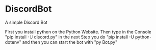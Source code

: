 # DiscordBot
A simple Discord Bot

First you install python on the Python Website.
Then type in the Console  "pip install -U discord.py"
in the next Step you do "pip install -U python-dotenv"
and then you can start the bot with "py Bot.py"
